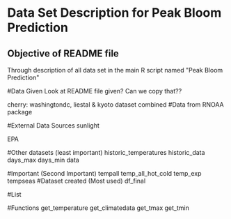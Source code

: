 # Data Set Description for Peak Bloom Prediction #

## Objective of README file ##
Through description of all data set in the main R script named "Peak Bloom Prediction"

#Data Given
Look at README file given? Can we copy that??

cherry: washingtondc, liestal & kyoto dataset combined
#Data from RNOAA package

#External Data Sources
sunlight


EPA


#Other datasets (least important)
historic_temperatures
historic_data
days_max
days_min
data

#Important (Second Important)
tempall
temp_all_hot_cold
temp_exp
tempseas
#Dataset created (Most used)
df_final


#List

#Functions
get_temperature
get_climatedata
get_tmax
get_tmin




